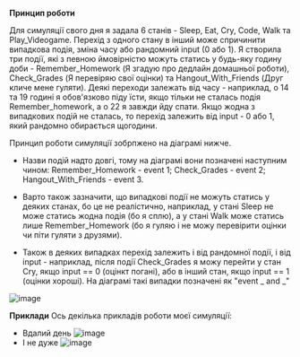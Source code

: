 **Принцип роботи**

Для симуляції свого дня я задала 6 станів - Sleep, Eat, Cry, Code, Walk та Play_Videogame. Перехід з одного стану в інший може спричинити випадкова подія, зміна часу або рандомний input (0 або 1). Я створила три події, які з певною ймовірністю можуть статись у будь-яку годину доби - Remember_Homework (Я згадую про дедлайн домашньої роботи), Check_Grades (Я перевіряю свої оцінки) та Hangout_With_Friends (Друг кличе мене гуляти). Деякі переходи залежать від часу - наприклад, о 14 та 19 годині я обов'язково піду їсти, якщо тільки не сталась подія Remember_homework, а о 22 я завжди йду спати. Якщо жодна з випадкових подій не сталась, то перехід залежить від input - 0 або 1, який рандомно обирається щогодини.

Принцип роботи симуляції зобрпжено на діаграмі нижче.

- Назви подій надто довгі, тому на діаграмі вони позначені наступним чином: Remember_Homework - event 1; Check_Grades - event 2; Hangout_With_Friends - event 3.

- Варто також зазначити, що випадкові події не можуть статись у деяких станах, бо це не реалістично, наприклад, у стані Sleep не може статись жодна подія (бо я сплю), а у стані Walk може статись лише Remember_Homework (бо я гуляю і не можу перевірити оцінки чи піти гуляти з друзями).

- Також в деяких випадках перехід залежить і від рандомної події, і від input - наприклад, після події Check_Grades я можу перейти у стан Cry, якщо input == 0 (оцінкт погані), або в інший стан, якщо input == 1 (оцінки хороші). На діаграмі такі випадки позначені як "event _ and _"

![image](https://github.com/shshrg/FSM_Lab/assets/149377587/d34d492e-e089-43f9-9208-808e3f2aa322)



**Приклади**
Ось декілька прикладів роботи моєї симуляції:

- Вдалий день
  ![image](https://github.com/shshrg/FSM_Lab/assets/149377587/69c164b4-1b9c-4ca4-bd01-7ca284c8de4b)
- І не дуже
  ![image](https://github.com/shshrg/FSM_Lab/assets/149377587/b15bda44-78a0-422f-a330-7495380e4efb)
